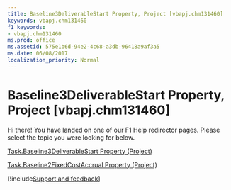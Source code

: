 ```yaml
---
title: Baseline3DeliverableStart Property, Project [vbapj.chm131460]
keywords: vbapj.chm131460
f1_keywords:
- vbapj.chm131460
ms.prod: office
ms.assetid: 575e1b6d-94e2-4c68-a3db-96418a9af3a5
ms.date: 06/08/2017
localization_priority: Normal
---
```



# Baseline3DeliverableStart Property, Project [vbapj.chm131460]

Hi there! You have landed on one of our F1 Help redirector pages. Please select the topic you were looking for below.

[Task.Baseline3DeliverableStart Property (Project)](https://msdn.microsoft.com/library/9e62f3a1-c760-2ce7-0d73-81ff04be8df5%28Office.15%29.aspx)

[Task.Baseline2FixedCostAccrual Property (Project)](https://msdn.microsoft.com/library/1d3e8a00-df6f-13ab-a256-a53ebdf83acf%28Office.15%29.aspx)

[!include[Support and feedback](~/includes/feedback-boilerplate.md)]